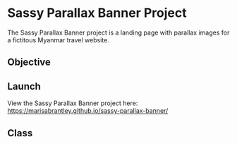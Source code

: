# Sassy Parallax Banner Project

The Sassy Parallax Banner project is a landing page with parallax images for a fictitous Myanmar travel website.

## Objective



## Launch

View the Sassy Parallax Banner project here: https://marisabrantley.github.io/sassy-parallax-banner/

## Class


